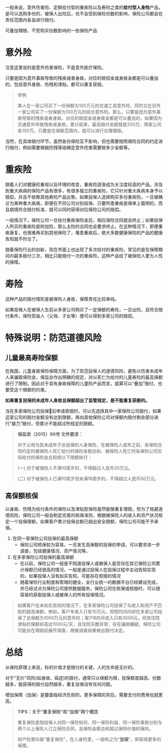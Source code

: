 一般来说，意外伤害险、定额给付型的重疾险以及寿险之类的**给付型人身险**产品，是可以选购多份的，被保人出险后，也不会受到保险份数的影响，保险公司都会在责任范围内各自进行赔付。

可叠加理赔、不受购买份数影响的一些保险产品

# 意外险

注意这里说的是意外伤害保险，不是意外医疗保险。

只要是因为意外事故导致的残疾或者身故，对应的赔偿金或身故金都是可以叠加的，包括意外身故、伤残和津贴，都可以重复获赔。

> 举例
>
> 某人在一家公司买了一份保额为100万元的交通工具意外险，同时又在另外一家公司买了一份保额为100万元的综合意外险。那么，只要是因为意外事故导致的残疾或者身故，对应的赔偿金或身故金都是可以叠加的，如果因为交通意外导致残疾或身故，累计起来，最高赔付金额就是200万，两家公司各100万。只要是在保额范围内，就可以进行合理理赔。

当然，在具体赔付环节，虽然各份保险互不影响，但也需要按照保险合同的约定进行赔付，例如需要根据伤残等级确定意外伤害需要赔多少金额等。

# 重疾险

随着人们对健康的重视以及环境的改变，重疾险逐渐成为关注度较高的产品。涉及到重大疾病的保险产品有很多，有很多独立的重疾险，它只针对重大疾病本身予以赔偿，并且不依赖其他寿险产品出售。如果投保人选择购买多份重疾险，一旦被确诊为某种重大疾病，即便在不同公司分别投保，只要所患重疾是保单上载明的，而且病情符合赔付标准，就可以同时获得对应保险公司的赔偿。

一般情况下，保险公司一旦给付重疾保险金后，相应保险合同就会终止；如果投保人所买的重疾险是附加险，那么主险的合同也会要求终止。在这种情况下，即便重疾康复，也很难再买到其他保险了，罹患重疾后，绝大多数健康保险的产品的健康告知就不符合了。

随着保险行业的创新，现在市面上也出现了多次给付的重疾险，常见的是在保障期间内最多赔付三次，相比只能赔付一次的重疾险，这种产品给了被保险人更为人性的保障。

# 寿险

这种产品的赔付情形是被保险人身故，保障责任比较单纯。

如果投保人在被保人生前从多家公司购买了一定保额的寿险，一旦出险，且符合赔付条件，保险受益人（父母、子女等）便可以得到多家公司的赔偿。

# 特殊说明：防范道德风险

## 儿童最高寿险保额

在我国，儿童身故保险保障方面，为了防范投保人的道德风险，避免以伤害未成年人来骗取保险金，保监会作出明确的规定，对以死亡为给付的儿童寿险的最高保额进行了限制。因此对于具有身故保障的儿童险产品而言，就算可以“叠加”赔付，也要受这个限额的约束。

**如果重复投保的未成年人身故总保额超出了监管规定，是不能重复获赔的。**

当在多家保险公司投保后申请索赔时，可以先选择其中一家保险公司赔付，如果这家公司的赔付金额没有达到限额，再向其他保险公司对保额内赔付剩余部分进行“接力”赔付，但累计不能超过所规定的限额。

> **保监发〔2015〕90号 文件要求：**
>
> 对于父母为其未成年子女投保的人身保险，在被保险人成年之前，各保险合同约定的被保险人死亡给付的保险金额总和、被保险人死亡时各保险公司实际给付的保险金总和按以下限额执行：
>
> \(一\) 对于被保险人不满10周岁的，不得超过人民币20万元。
>
> \(二\) 对于被保险人已满10周岁但未满18周岁的，不得超过人民币50万元。

## 高保额核保

以身故、伤残为给付条件的保险以及津贴型保险虽然能够重复理赔，但为了规避道德风险，保险公司一般会制定完善的核保准则，根据被保险人的收入和资产状况核定一个投保限额，如果客户累计投保总额已超出安全限额，保险公司可能不予承保。

1. 在同一家保险公司投保的最高保额
   * 保险公司核保较为容易，一旦发生高保额的投保的申请，可以要求进一步调查，包括健康情况、资产情况等。
2. 在多家保险公司投保的最高保额
   * 在以前，保险公司一般是不知道投保人或被保人是否存在其它保险公司累计保额已经很高的情况，一般是通过投保人在投保过程中主动告知实现的，如果投保人没有如实告知，可能存在拒赔的情况
   * 随着保险行业制度和管理的健全，全行业统一的数据平台已经建设完成，并已经试点为保险公司提供数据服务，保险公司在核保或核赔时，可以很容易的获取投保人或被保人的所有投保情况。

> 如果客户在未如实告知的情况下，在多家保险公司投保了与收入和资产不匹配的超高保额，例如，客户年收入只有10万元，但短时间内却在多家公司投保了总保额为1000万元的意外险；客户B的月收入只有3000元，但其住院津贴的保额却高达1000元/天，且住院天数异常，存在骗赔嫌疑，保险公司可能会在理赔前展开调查，根据调查结果做出赔付决定。

# 总结

从保险原理上来说，标的价值才是赔付的关键，人的生命是无价的。

对于“无价”风险\(如身故、癌症\)的赔付，通常只以保额为限，投保额度越高、份数越多，能获得的赔付自然越多，重复投保没有任何问题。

增加保障（加保）是要面临经济负担的，更多保障的背后，需要支付的费用也就更高。

> **TIPS：关于“重复保险”和“加保”两个概念**
>
> 重复保险是指投保人对同一保险标的、同一保险利益、同一保险事故分别与两个以上保险人订立保险合同，且保险金额总和超过保险价值的保险。
>
> 财产险里叫做“重复保险”，在人身险里，一般称之为“**加保**”，即获得更多的保障。



